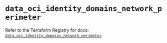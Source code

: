 # `data_oci_identity_domains_network_perimeter`

Refer to the Terraform Registry for docs: [`data_oci_identity_domains_network_perimeter`](https://registry.terraform.io/providers/oracle/oci/6.18.0/docs/data-sources/identity_domains_network_perimeter).
